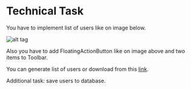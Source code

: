 # Technical Task

You have to implement list of users like on image below.

![alt tag](https://material-design.storage.googleapis.com/publish/material_v_4/material_ext_publish/0B6Okdz75tqQsdFNSZ1kzeXBfR1U/components_lists_keylines_three11.png)

Also you have to add FloatingActionButton like on image above and two items to Toolbar. 

You can generate list of users or download from this [link](https://raw.githubusercontent.com/volodymyryatsykiv/TestProject/master/generated.json). 

Additional task: save users to database.


